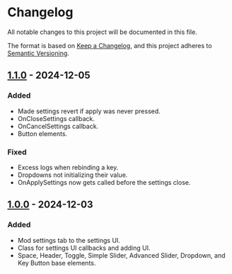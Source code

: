 # Changelog

All notable changes to this project will be documented in this file.

The format is based on [Keep a Changelog](https://keepachangelog.com/en/1.1.0/),
and this project adheres to [Semantic Versioning](https://semver.org/spec/v2.0.0.html).

## [1.1.0] - 2024-12-05

### Added

- Made settings revert if apply was never pressed.
- OnCloseSettings callback.
- OnCancelSettings callback.
- Button elements.

### Fixed

- Excess logs when rebinding a key.
- Dropdowns not initializing their value.
- OnApplySettings now gets called before the settings close.

## [1.0.0] - 2024-12-03

### Added

- Mod settings tab to the settings UI.
- Class for settings UI callbacks and adding UI.
- Space, Header, Toggle, Simple Slider, Advanced Slider, Dropdown, and Key Button base elements.

[unreleased]: https://github.com/Nestorboy/ATLYSS-EasySettings/compare/v1.1.0...HEAD
[1.1.0]: https://github.com/Nestorboy/ATLYSS-EasySettings/compare/v1.0.0...v1.1.0
[1.0.0]: https://github.com/Nestorboy/ATLYSS-EasySettings/releases/tag/v1.0.0